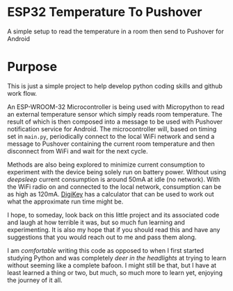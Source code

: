 # ESP32 Temperature To Pushover

A simple setup to read the temperature in a room then send to Pushover for Android

# Purpose

This is just a simple project to help develop python coding skills and github work flow.

An ESP-WROOM-32 Microcontroller is being used with Micropython to read an external temperature sensor which simply reads room temperature. The result of which is then composed into a message to be used with Pushover notification service for Android. The microcontroller will, based on timing set in `main.py`, periodically connect to the local WiFi network and send a message to Pushover containing the current room temperature and then disconnect from WiFi and wait for the next cycle.

Methods are also being explored to minimize current consumption to experiment with the device being solely run on battery power. Without using _deepsleep_ current consumption is around 50mA at idle (no network). With the WiFi radio on and connected to the local network, consumption can be as high as 120mA. [DigiKey](https://www.digikey.ch/en/resources/conversion-calculators/conversion-calculator-battery-life) has a calculator that can be used to work out what the approximate run time might be.

I hope, to someday, look back on this little project and its associated code and laugh at how terrible it was, but so much fun learning and experimenting. It is also my hope that if you should read this and have any suggestions that you would reach out to me and pass them along.

I am _comfortable_ writing this code as opposed to when I first started studying Python and was completely _deer in the headlights_ at trying to learn without seeming like a complete bafoon. I might still be that, but I have at least learned a thing or two, but much, so much more to learn yet, enjoying the journey of it all.
